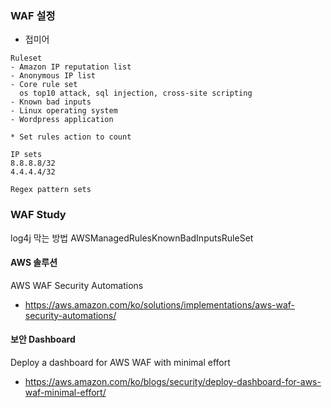 ### WAF 설정
- 접미어 
```
Ruleset 
- Amazon IP reputation list
- Anonymous IP list 
- Core rule set 
  os top10 attack, sql injection, cross-site scripting 
- Known bad inputs 
- Linux operating system 
- Wordpress application 

* Set rules action to count 
```
```
IP sets
8.8.8.8/32
4.4.4.4/32
```

```
Regex pattern sets 

```

### WAF Study 
log4j 막는 방법 
AWSManagedRulesKnownBadInputsRuleSet 

#### AWS 솔루션 
AWS WAF Security Automations 
- https://aws.amazon.com/ko/solutions/implementations/aws-waf-security-automations/

#### 보안 Dashboard 
Deploy a dashboard for AWS WAF with minimal effort 
- https://aws.amazon.com/ko/blogs/security/deploy-dashboard-for-aws-waf-minimal-effort/



